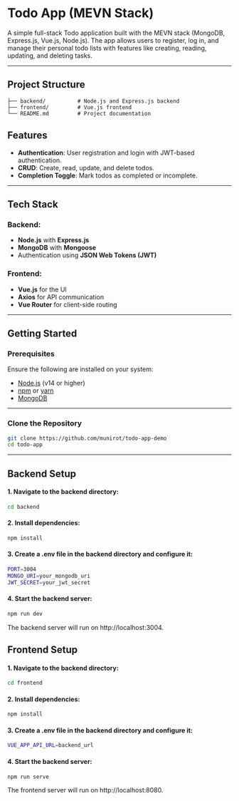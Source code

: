 # **Todo App (MEVN Stack)**

A simple full-stack Todo application built with the MEVN stack (MongoDB, Express.js, Vue.js, Node.js). The app allows users to register, log in, and manage their personal todo lists with features like creating, reading, updating, and deleting tasks.

---

## **Project Structure**
```	
├── backend/          # Node.js and Express.js backend
├── frontend/         # Vue.js frontend
└── README.md         # Project documentation
```

## **Features**

- **Authentication**: User registration and login with JWT-based authentication.
- **CRUD**: Create, read, update, and delete todos.
- **Completion Toggle**: Mark todos as completed or incomplete.

---

## **Tech Stack**

### Backend:
- **Node.js** with **Express.js**
- **MongoDB** with **Mongoose**
- Authentication using **JSON Web Tokens (JWT)**

### Frontend:
- **Vue.js** for the UI
- **Axios** for API communication
- **Vue Router** for client-side routing

---

## **Getting Started**

### Prerequisites
Ensure the following are installed on your system:
- [Node.js](https://nodejs.org/) (v14 or higher)
- [npm](https://www.npmjs.com/) or [yarn](https://yarnpkg.com/)
- [MongoDB](https://www.mongodb.com/)

---

### Clone the Repository

```bash
git clone https://github.com/munirot/todo-app-demo
cd todo-app
```
---

## **Backend Setup**
#### 1. Navigate to the backend directory:
```bash
cd backend
```

#### 2. Install dependencies:
```bash
npm install
```

#### 3. Create a .env file in the backend directory and configure it:
```bash
PORT=3004
MONGO_URI=your_mongodb_uri
JWT_SECRET=your_jwt_secret
```

#### 4. Start the backend server:
```bash
npm run dev
```
The backend server will run on http://localhost:3004.


## **Frontend Setup**
#### 1. Navigate to the backend directory:
```bash
cd frontend
```

#### 2. Install dependencies:
```bash
npm install
```

#### 3. Create a .env file in the backend directory and configure it:
```bash
VUE_APP_API_URL=backend_url
```

#### 4. Start the backend server:
```bash
npm run serve
```
The frontend server will run on http://localhost:8080.


